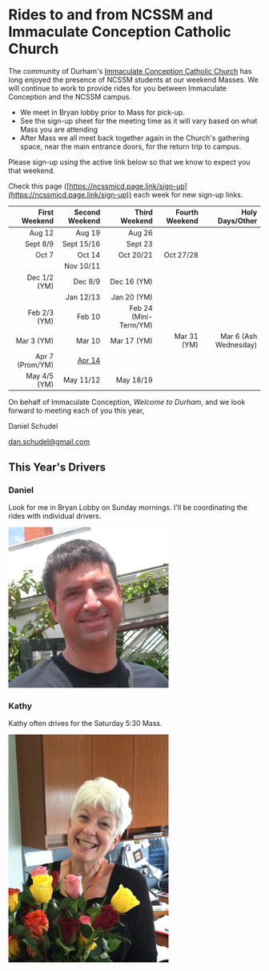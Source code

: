 # Rides to and from NCSSM and Immaculate Conception Catholic Church

The community of Durham's [Immaculate Conception Catholic Church](http://icdurham.org/) has long enjoyed the 
presence of NCSSM students at our weekend Masses. We will continue to work to provide rides for you between
Immaculate Conception and the NCSSM campus.

* We meet in Bryan lobby prior to Mass for pick-up.
* See the sign-up sheet for the meeting time as it will vary based on what Mass you are attending
* After Mass we all meet back together again in the Church's gathering space, near the main entrance doors, for the return trip to campus.

Please sign-up using the active link below so that we know to expect you that weekend.

Check this page ([https://ncssmicd.page.link/sign-up](https://ncssmicd.page.link/sign-up))
each week for new sign-up links.

|First Weekend      |Second Weekend |Third Weekend            |Fourth Weekend  |Holy Days/Other         |
|------------------:|--------------:|------------------------:|---------------:|-----------------------:|
|Aug  12            |Aug 19         |Aug 26                   |                |                        |
|Sept  8/9          |Sept 15/16     |Sept 23                  |                |                        |
|Oct   7            |Oct  14        |Oct  20/21               |Oct 27/28       |                        |
|                   |Nov  10/11     |                         |                |                        |
|Dec   1/2 (YM)     |Dec   8/9      |Dec  16 (YM)             |                |                        |
|                   |Jan  12/13     |Jan  20 (YM)             |                |                        |
|Feb   2/3 (YM)     |Feb   10       |Feb  24 (Mini-Term/YM)   |                |                        |
|Mar     3 (YM)     |Mar   10       |Mar  17 (YM)             |Mar   31 (YM)   |Mar 6 (Ash Wednesday)   |
|Apr   7 (Prom/YM)  |[Apr  14](https://www.signupgenius.com/go/10c0b4cafa82ba13-april10)     |                         |                |                        |
|May   4/5 (YM)     |May  11/12     |May  18/19               |                |                        |


On behalf of Immaculate Conception, *Welcome to Durham*, and we look forward to meeting each of you this year,

Daniel Schudel

[dan.schudel@gmail.com](mailto:dan.schudel@gmail.com)

## This Year's Drivers

### Daniel

Look for me in Bryan Lobby on Sunday mornings. I'll be coordinating the rides with individual drivers.

![Daniel](Images/daniel.jpg "Daniel")

### Kathy

Kathy often drives for the Saturday 5:30 Mass.

![Kathy](Images/kathy.jpg "Kathy")
